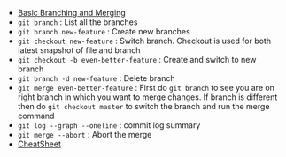 - [Basic Branching and Merging](https://git-scm.com/book/en/v2/Git-Branching-Basic-Branching-and-Merging#_basic_merging)
- `git branch` : List all the branches
- `git branch new-feature` : Create new branches
- `git checkout new-feature` : Switch branch. Checkout is used for both latest snapshot of file and branch
- `git checkout -b even-better-feature` : Create and switch to new branch
-  `git branch -d new-feature` : Delete branch
- `git merge even-better-feature` : First do `git branch` to see you are on right branch in which you want to merge changes. If branch is different then do `git checkout master` to switch the branch and run the merge command
- `git log --graph --oneline` : commit log summary
- `git merge --abort` : Abort the merge
- [CheatSheet](https://www.coursera.org/learn/introduction-git-github/supplement/BbeHl/git-branches-and-merging-cheat-sheet)
